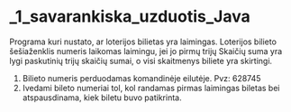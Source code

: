 # _1_savarankiska_uzduotis_Java
Programa kuri nustato,
ar loterijos bilietas yra laimingas. Loterijos bilieto šešiaženklis
numeris laikomas laimingu, jei jo pirmų trijų
Skaičių suma yra lygi paskutinių trijų skaičių sumai, o visi
skaitmenys biliete yra skirtingi.
1. Bilieto numeris perduodamas komandinėje eilutėje. Pvz: 628745
2. Ivedami bileto numeriai tol, kol randamas pirmas laimingas biletas bei
atspausdinama, kiek biletu buvo patikrinta.

